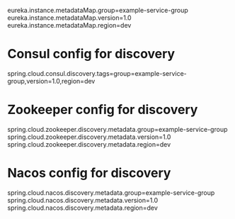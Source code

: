 eureka.instance.metadataMap.group=example-service-group
eureka.instance.metadataMap.version=1.0
eureka.instance.metadataMap.region=dev

# Consul config for discovery
spring.cloud.consul.discovery.tags=group=example-service-group,version=1.0,region=dev

# Zookeeper config for discovery
spring.cloud.zookeeper.discovery.metadata.group=example-service-group
spring.cloud.zookeeper.discovery.metadata.version=1.0
spring.cloud.zookeeper.discovery.metadata.region=dev

# Nacos config for discovery
spring.cloud.nacos.discovery.metadata.group=example-service-group
spring.cloud.nacos.discovery.metadata.version=1.0
spring.cloud.nacos.discovery.metadata.region=dev